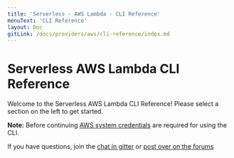 ```yaml
---
title: 'Serverless - AWS Lambda - CLI Reference'
menuText: 'CLI Reference'
layout: Doc
gitLink: /docs/providers/aws/cli-reference/index.md
---
```


# Serverless AWS Lambda CLI Reference

Welcome to the Serverless AWS Lambda CLI Reference!  Please select a section on the left to get started.

**Note:** Before continuing [AWS system credentials](../guide/credentials) are required for using the CLI.

If you have questions, join the [chat in gitter](https://gitter.im/serverless/serverless) or [post over on the forums](https://forum.serverless.com/)
